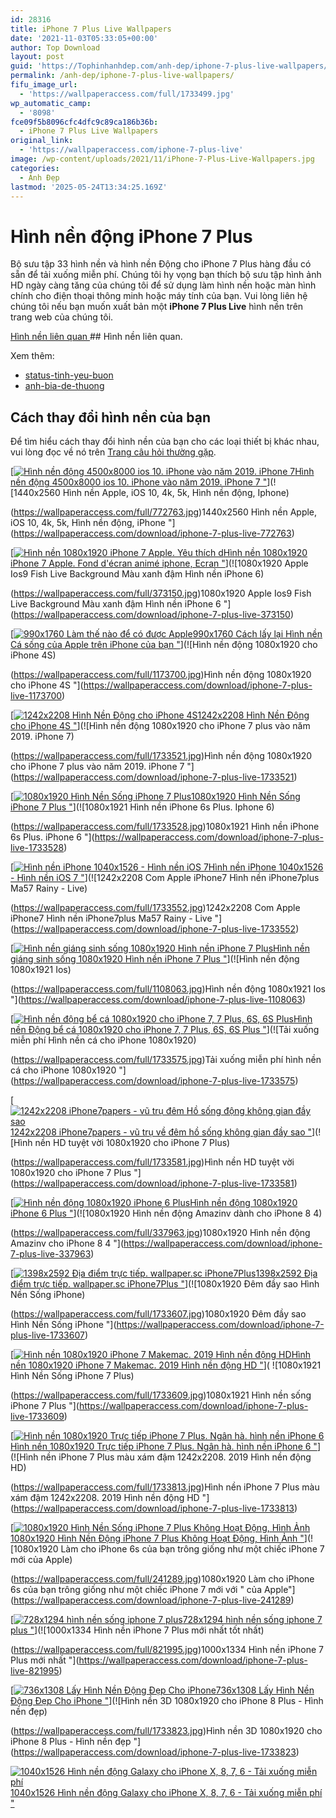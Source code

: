 ```yaml
---
id: 28316
title: iPhone 7 Plus Live Wallpapers
date: '2021-11-03T05:33:05+00:00'
author: Top Download
layout: post
guid: 'https://Tophinhanhdep.com/anh-dep/iphone-7-plus-live-wallpapers/'
permalink: /anh-dep/iphone-7-plus-live-wallpapers/
fifu_image_url:
  - 'https://wallpaperaccess.com/full/1733499.jpg'
wp_automatic_camp:
  - '8098'
fce09f5b8096cfc4dfc9c89ca186b36b:
  - iPhone 7 Plus Live Wallpapers
original_link:
  - 'https://wallpaperaccess.com/iphone-7-plus-live'
image: /wp-content/uploads/2021/11/iPhone-7-Plus-Live-Wallpapers.jpg
categories:
  - Ảnh Đẹp
lastmod: '2025-05-24T13:34:25.169Z'
---
```

# Hình nền động iPhone 7 Plus

Bộ sưu tập 33 hình nền và hình nền Động cho iPhone 7 Plus hàng đầu có sẵn để tải xuống miễn phí. Chúng tôi hy vọng bạn thích bộ sưu tập hình ảnh HD ngày càng tăng của chúng tôi để sử dụng làm hình nền hoặc màn hình chính cho điện thoại thông minh hoặc máy tính của bạn. Vui lòng liên hệ chúng tôi nếu bạn muốn xuất bản một **iPhone 7 Plus Live** hình nền trên trang web của chúng tôi.

[Hình nền liên quan ](#related) ## Hình nền liên quan.

   
 Xem thêm:

   
- [status-tinh-yeu-buon](https://tophinhanhdep.com/anh-tinh-yeu/status-tinh-yeu-buon/)
- [anh-bia-de-thuong](https://tophinhanhdep.com/anh-bia/anh-bia-de-thuong/)

## Cách thay đổi hình nền của bạn

Để tìm hiểu cách thay đổi hình nền của bạn cho các loại thiết bị khác nhau, vui lòng đọc về nó trên [Trang câu hỏi thường gặp](https://tophinhanhdep.com/faq/).

  
[[![Hình nền động 4500x8000 ios 10.  iPhone vào năm 2019. iPhone 7](https://wallpaperaccess.com/full/1733499.jpg)Hình nền động 4500x8000 ios 10. iPhone vào năm 2019. iPhone 7 "](https://wallpaperaccess.com/download/iphone-7-plus-live-1733499)](![1440x2560 Hình nền Apple, iOS 10, 4k, 5k, Hình nền động, Iphone)

(https://wallpaperaccess.com/full/772763.jpg)1440x2560 Hình nền Apple, iOS 10, 4k, 5k, Hình nền động, iPhone "](https://wallpaperaccess.com/download/iphone-7-plus-live-772763)

[[![Hình nền 1080x1920 iPhone 7 Apple.  Yêu thích d](https://wallpaperaccess.com/full/1733510.jpg)Hình nền 1080x1920 iPhone 7 Apple. Fond d'écran animé iphone, Ecran "](https://wallpaperaccess.com/download/iphone-7-plus-live-1733510)](![1080x1920 Apple Ios9 Fish Live Background Màu xanh đậm Hình nền iPhone 6)

(https://wallpaperaccess.com/full/373150.jpg)1080x1920 Apple Ios9 Fish Live Background Màu xanh đậm Hình nền iPhone 6 "](https://wallpaperaccess.com/download/iphone-7-plus-live-373150)

[[![990x1760 Làm thế nào để có được Apple](https://wallpaperaccess.com/full/915978.jpg)990x1760 Cách lấy lại Hình nền Cá sống của Apple trên iPhone của bạn "](https://wallpaperaccess.com/download/iphone-7-plus-live-915978)](![Hình nền động 1080x1920 cho iPhone 4S)

(https://wallpaperaccess.com/full/1173700.jpg)Hình nền động 1080x1920 cho iPhone 4S "](https://wallpaperaccess.com/download/iphone-7-plus-live-1173700)

[[![1242x2208 Hình Nền Động cho iPhone 4S](https://wallpaperaccess.com/full/338035.jpg)1242x2208 Hình Nền Động cho iPhone 4S "](https://wallpaperaccess.com/download/iphone-7-plus-live-338035)](![Hình nền động 1080x1920 cho iPhone 7 plus vào năm 2019. iPhone 7)

(https://wallpaperaccess.com/full/1733521.jpg)Hình nền động 1080x1920 cho iPhone 7 plus vào năm 2019. iPhone 7 "](https://wallpaperaccess.com/download/iphone-7-plus-live-1733521)

[[![1080x1920 Hình Nền Sống iPhone 7 Plus](https://wallpaperaccess.com/full/1364279.jpg)1080x1920 Hình Nền Sống iPhone 7 Plus "](https://wallpaperaccess.com/download/iphone-7-plus-live-1364279)](![1080x1921 Hình nền iPhone 6s Plus.  Iphone 6)

(https://wallpaperaccess.com/full/1733528.jpg)1080x1921 Hình nền iPhone 6s Plus. iPhone 6 "](https://wallpaperaccess.com/download/iphone-7-plus-live-1733528)

[[![Hình nền iPhone 1040x1526 - Hình nền iOS 7](https://wallpaperaccess.com/full/1733530.jpg)Hình nền iPhone 1040x1526 - Hình nền iOS 7 "](https://wallpaperaccess.com/download/iphone-7-plus-live-1733530)](![1242x2208 Com Apple iPhone7 Hình nền iPhone7plus Ma57 Rainy - Live)

(https://wallpaperaccess.com/full/1733552.jpg)1242x2208 Com Apple iPhone7 Hình nền iPhone7plus Ma57 Rainy - Live "](https://wallpaperaccess.com/download/iphone-7-plus-live-1733552)

[[![Hình nền giáng sinh sống 1080x1920 Hình nền iPhone 7 Plus](https://wallpaperaccess.com/full/1733561.jpg)Hình nền giáng sinh sống 1080x1920 Hình nền iPhone 7 Plus "](https://wallpaperaccess.com/download/iphone-7-plus-live-1733561)](![Hình nền động 1080x1921 Ios)

(https://wallpaperaccess.com/full/1108063.jpg)Hình nền động 1080x1921 Ios "](https://wallpaperaccess.com/download/iphone-7-plus-live-1108063)

[[![Hình nền động bể cá 1080x1920 cho iPhone 7, 7 Plus, 6S, 6S Plus](https://wallpaperaccess.com/full/488619.jpg)Hình nền Động bể cá 1080x1920 cho iPhone 7, 7 Plus, 6S, 6S Plus "](https://wallpaperaccess.com/download/iphone-7-plus-live-488619)](![Tải xuống miễn phí Hình nền cá cho iPhone 1080x1920)

(https://wallpaperaccess.com/full/1733575.jpg)Tải xuống miễn phí hình nền cá cho iPhone 1080x1920 "](https://wallpaperaccess.com/download/iphone-7-plus-live-1733575)

[[![1242x2208 iPhone7papers - vũ trụ đêm Hồ sống động không gian đầy sao](https://wallpaperaccess.com/full/1364535.jpg)1242x2208 iPhone7papers - vũ trụ về đêm hồ sống không gian đầy sao "](https://wallpaperaccess.com/download/iphone-7-plus-live-1364535)](![Hình nền HD tuyệt vời 1080x1920 cho iPhone 7 Plus)

(https://wallpaperaccess.com/full/1733581.jpg)Hình nền HD tuyệt vời 1080x1920 cho iPhone 7 Plus "](https://wallpaperaccess.com/download/iphone-7-plus-live-1733581)

[[![Hình nền động 1080x1920 iPhone 6 Plus](https://wallpaperaccess.com/full/1733594.jpg)Hình nền động 1080x1920 iPhone 6 Plus "](https://wallpaperaccess.com/download/iphone-7-plus-live-1733594)](![1080x1920 Hình nền động Amazinv dành cho iPhone 8 4)

(https://wallpaperaccess.com/full/337963.jpg)1080x1920 Hình nền động Amazinv cho iPhone 8 4 "](https://wallpaperaccess.com/download/iphone-7-plus-live-337963)

[[![1398x2592 Địa điểm trực tiếp.  wallpaper.sc iPhone7Plus](https://wallpaperaccess.com/full/1733598.jpg)1398x2592 Địa điểm trực tiếp. wallpaper.sc iPhone7Plus "](https://wallpaperaccess.com/download/iphone-7-plus-live-1733598)](![1080x1920 Đêm đầy sao Hình Nền Sống iPhone)

(https://wallpaperaccess.com/full/1733607.jpg)1080x1920 Đêm đầy sao Hình Nền Sống iPhone "](https://wallpaperaccess.com/download/iphone-7-plus-live-1733607)

[[![Hình nền 1080x1920 iPhone 7 Makemac.  2019 Hình nền động HD](https://wallpaperaccess.com/full/1733608.jpg)Hình nền 1080x1920 iPhone 7 Makemac. 2019 Hình nền động HD "](https://wallpaperaccess.com/download/iphone-7-plus-live-1733608)]( ![1080x1921 Hình Nền Sống iPhone 7 Plus)

(https://wallpaperaccess.com/full/1733609.jpg)1080x1921 Hình nền sống iPhone 7 Plus "](https://wallpaperaccess.com/download/iphone-7-plus-live-1733609)

[[![Hình nền 1080x1920 Trực tiếp iPhone 7 Plus.  Ngân hà.  hình nền iPhone 6](https://wallpaperaccess.com/full/1733812.jpg)Hình nền 1080x1920 Trực tiếp iPhone 7 Plus. Ngân hà. hình nền iPhone 6 "](https://wallpaperaccess.com/download/iphone-7-plus-live-1733812)](![Hình nền iPhone 7 Plus màu xám đậm 1242x2208.  2019 Hình nền động HD)

(https://wallpaperaccess.com/full/1733813.jpg)Hình nền iPhone 7 Plus màu xám đậm 1242x2208. 2019 Hình nền động HD "](https://wallpaperaccess.com/download/iphone-7-plus-live-1733813)

[[![1080x1920 Hình Nền Sống iPhone 7 Plus Không Hoạt Động, Hình Ảnh](https://wallpaperaccess.com/full/1733815.jpg)1080x1920 Hình Nền Động iPhone 7 Plus Không Hoạt Động, Hình Ảnh "](https://wallpaperaccess.com/download/iphone-7-plus-live-1733815)](![1080x1920 Làm cho iPhone 6s của bạn trông giống như một chiếc iPhone 7 mới của Apple)

(https://wallpaperaccess.com/full/241289.jpg)1080x1920 Làm cho iPhone 6s của bạn trông giống như một chiếc iPhone 7 mới với " của Apple"](https://wallpaperaccess.com/download/iphone-7-plus-live-241289)

[[![728x1294 hình nền sống iphone 7 plus](https://wallpaperaccess.com/full/1733817.jpg)728x1294 hình nền sống iphone 7 plus "](https://wallpaperaccess.com/download/iphone-7-plus-live-1733817)](![1000x1334 Hình nền iPhone 7 Plus mới nhất tốt nhất)

(https://wallpaperaccess.com/full/821995.jpg)1000x1334 Hình nền iPhone 7 Plus mới nhất "](https://wallpaperaccess.com/download/iphone-7-plus-live-821995)

[[![736x1308 Lấy Hình Nền Động Đẹp Cho iPhone](https://wallpaperaccess.com/full/310655.jpg)736x1308 Lấy Hình Nền Động Đẹp Cho iPhone "](https://wallpaperaccess.com/download/iphone-7-plus-live-310655)](![Hình nền 3D 1080x1920 cho iPhone 8 Plus - Hình nền đẹp)

(https://wallpaperaccess.com/full/1733823.jpg)Hình nền 3D 1080x1920 cho iPhone 8 Plus - Hình nền đẹp "](https://wallpaperaccess.com/download/iphone-7-plus-live-1733823)

[![1040x1526 Hình nền động Galaxy cho iPhone X, 8, 7, 6 - Tải xuống miễn phí](https://wallpaperaccess.com/full/1733841.jpg)1040x1526 Hình nền động Galaxy cho iPhone X, 8, 7, 6 - Tải xuống miễn phí "](https://wallpaperaccess.com/download/iphone-7-plus-live-1733841)

